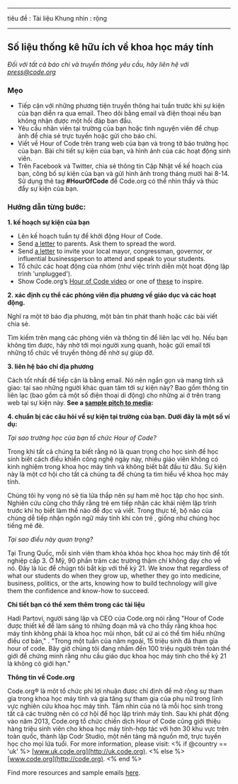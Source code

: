 * * *

tiêu đề : Tài liệu Khung nhìn : rộng

* * *

## Số liệu thống kê hữu ích về khoa học máy tính

*Đối với tất cả báo chí và truyền thông yêu cầu, hãy liên hệ với <press@code.org>*

### Mẹo

  * Tiếp cận với những phương tiện truyền thông hai tuần trước khi sự kiện của bạn diễn ra qua email. Theo dõi bằng email và điện thoại nếu bạn không nhận được một hồi đáp ban đầu.
  * Yêu cầu nhân viên tại trường của bạn hoặc tình nguyện viên để chụp ảnh để chia sẻ trực tuyến hoặc gửi cho báo chí.
  * Viết về Hour of Code trên trang web của bạn và trong tờ báo trường học của bạn. Bài chi tiết sự kiện của bạn, và hình ảnh của các hoạt động sinh viên.
  * Trên Facebook và Twitter, chia sẻ thông tin Cập Nhật về kế hoạch của bạn, công bố sự kiện của bạn và gửi hình ảnh trong tháng mười hai 8-14. Sử dụng thẻ tag **#HourOfCode** để Code.org có thể nhìn thấy và thúc đẩy sự kiện của bạn.

### Hướng dẫn từng bước:

**1. kế hoạch sự kiện của bạn**

  * Lên kế hoạch tuần tự để khởi động Hour of Code.
  * Send [a letter](<%= hoc_uri('/resources/#sample-emails') %>) to parents. Ask them to spread the word.
  * Send [a letter](<%= hoc_uri('/resources/#sample-emails') %>) to invite your local mayor, congressman, governor, or influential businessperson to attend and speak to your students.
  * Tổ chức các hoạt động của nhóm (như việc trình diễn một hoạt động lập trình 'unplugged').
  * Show Code.org’s [Hour of Code video](<%= hoc_uri('/') %>) or one of [these](<%= hoc_uri('/resources#videos') %>) to inspire.

**2. xác định cụ thể các phóng viên địa phương về giáo dục và các hoạt động.**

Nghĩ ra một tờ báo địa phương, một bản tin phát thanh hoặc các bài viết chia sẻ.

Tìm kiếm trên mạng các phóng viên và thông tin để liên lạc với họ. Nếu bạn không tìm được, hãy nhờ tới mọi người xung quanh, hoặc gửi email tới những tổ chức về truyền thông để nhờ sự giúp đỡ.

**3. liên hệ báo chí địa phương**

Cách tốt nhất để tiếp cận là bằng email. Nó nên ngắn gọn và mang tính xã giao: tại sao những người khác quan tâm tới sự kiện này? Bao gồm thông tin liên lạc (bao gồm cả một số điện thoại di động) cho những ai ở trên trang web tại sự kiện này. **See a [sample pitch to media](<%= hoc_uri('/resources#sample-emails') %>):**

**4. chuẩn bị các câu hỏi về sự kiện tại trường của bạn. Dưới đây là một số ví dụ:**

*Tại sao trường học của bạn tổ chức Hour of Code?*

Trong khi tất cả chúng ta biết rằng nó là quan trọng cho học sinh để học sinh biết cách điều khiển công nghệ ngày này, nhiều giáo viên không có kinh nghiệm trong khoa học máy tính và không biết bắt đầu từ đâu. Sự kiện này là một cơ hội cho tất cả chúng ta để chúng ta tìm hiểu về khoa học máy tính.

Chúng tôi hy vọng nó sẽ tia lửa thắp nên sự ham mê học tập cho học sinh. Nghiên cứu cũng cho thấy rằng trẻ em tiếp nhận các khái niệm lập trình trước khi họ biết làm thế nào để đọc và viết. Trong thực tế, bộ não của chúng dễ tiếp nhận ngôn ngữ máy tính khi còn trẻ , giống như chúng học tiếng mẻ đẻ.

*Tại sao điều này quan trọng?*

Tại Trung Quốc, mỗi sinh viên tham khóa khóa học khoa học máy tính để tốt nghiệp cấp 3. Ở Mỹ, 90 phần trăm các trường thậm chí không dạy cho về nó. Đây là lúc để chúgn tôi bắt kịp với thể kỷ 21. We know that regardless of what our students do when they grow up, whether they go into medicine, business, politics, or the arts, knowing how to build technology will give them the confidence and know-how to succeed.

**Chi tiết bạn có thể xem thêm trong các tài liệu**

Hadi Partovi, người sáng lập và CEO của Code.org nói rằng "Hour of Code được thiết kế để làm sáng tỏ những đoạn mã và cho thấy rằng khoa học máy tính không phải là khoa học mũi nhọn, bất cứ ai có thể tìm hiểu những điều cơ bản," . "Trong một tuần của năm ngoái, 15 triệu sinh đã tham gia hour of code. Bây giờ chúng tôi đang nhắm đến 100 triệu người trên toàn thế giới để chứng minh rằng nhu cầu giáo dục khoa học máy tính cho thế kỷ 21 là không có giới hạn."

**Thông tin về Code.org**

Code.org® là một tổ chức phi lợi nhuận được chỉ định để mở rộng sự tham gia trong khoa học máy tính và gia tăng sự tham gia của phụ nữ trong lĩnh vực nghiên cứu khoa học máy tính. Tầm nhìn của nó là mỗi học sinh trong tất cả các trường nên có cơ hội để học lập trình máy tính. Sau khi phát động vào năm 2013, Code.org tổ chức chiến dịch Hour of Code cũng giới thiệu hàng triệu sinh viên cho khoa học máy tính-hợp tác với hơn 30 khu vực trên toàn quốc, thành lập Codr Studio, một nền tảng mã nguồn mở, trực tuyến học cho mọi lứa tuổi. For more information, please visit: <% if @country == 'uk' %> [www.uk.code.org](http://uk.code.org). <% else %> [www.code.org](http://code.org). <% end %>

  
Find more resources and sample emails [here](<%= hoc_uri('/resources') %>).